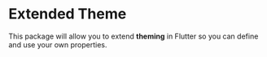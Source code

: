 # Extended Theme

This package will allow you to extend __theming__ in Flutter so you can define and use your own properties.